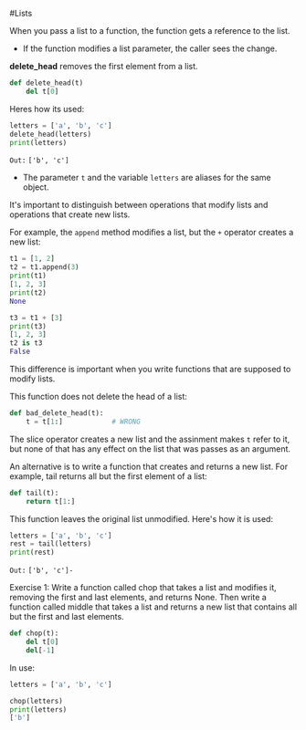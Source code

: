 #Lists 

When you pass a list to a function, the function gets a reference to the list.
- If the function modifies a list parameter, the caller sees the change.

**delete_head** removes the first element from a list.
```python
def delete_head(t)
    del t[0]
```

Heres how its used:
```python
letters = ['a', 'b', 'c']
delete_head(letters)
print(letters)
```
`Out:`
`['b', 'c']`
- The parameter `t` and the variable `letters` are aliases for the same object.

It's important to distinguish between operations that modify lists and operations that create new lists.

For example, the `append` method modifies a list, but the `+` operator creates a new list:
```python
t1 = [1, 2]
t2 = t1.append(3)
print(t1)
[1, 2, 3]
print(t2)
None

t3 = t1 + [3]
print(t3)
[1, 2, 3]
t2 is t3
False
```
This difference is important when you write functions that are supposed to modify lists.

This function does not delete the head of a list:
```python
def bad_delete_head(t):
    t = t[1:]            # WRONG
```
The slice operator creates a new list and the assinment makes `t` refer to it, but none of that has any effect on the list that was passes as an argument.

An alternative is to write a function that creates and returns a new list. For example, tail returns all but the first element of a list:
```python
def tail(t):
    return t[1:]
```
This function leaves the original list unmodified. Here's how it is used:
```python
letters = ['a', 'b', 'c']
rest = tail(letters)
print(rest)
```
`Out:`
`['b', 'c']-`



Exercise 1: Write a function called chop that takes a list and modifies it, removing the first and last elements, and returns None. Then write a function called middle that takes a list and returns a new list that contains all but the first and last elements.
```python
def chop(t):
    del t[0]
    del[-1]
```
In use:
```python
letters = ['a', 'b', 'c']

chop(letters)
print(letters)
['b']
```